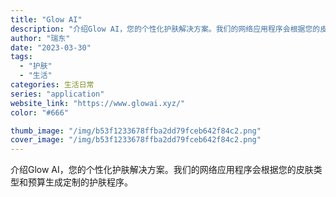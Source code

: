 ```yaml
---
title: "Glow AI"
description: "介绍Glow AI，您的个性化护肤解决方案。我们的网络应用程序会根据您的皮肤类型和预算生成定制的护肤程序。 "
author: "瑞东"
date: "2023-03-30"
tags:
  - "护肤"
  - "生活"
categories: 生活日常
series: "application"
website_link: "https://www.glowai.xyz/"
color: "#666"

thumb_image: "/img/b53f1233678ffba2dd79fceb642f84c2.png"
cover_image: "/img/b53f1233678ffba2dd79fceb642f84c2.png"
---
```


介绍Glow AI，您的个性化护肤解决方案。我们的网络应用程序会根据您的皮肤类型和预算生成定制的护肤程序。 